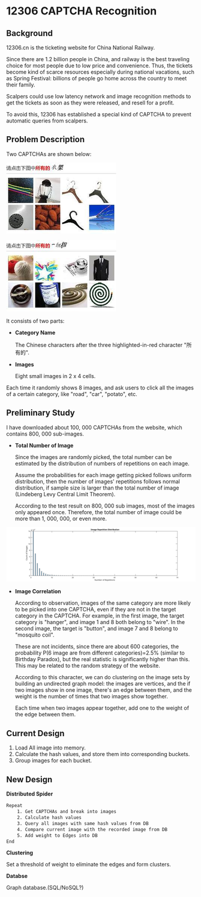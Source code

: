 12306 CAPTCHA Recognition
==============


Background
----------
12306.cn is the ticketing website for China National Railway. 

Since there are 1.2 billion people in China, and railway is the best traveling choice for most people due to low price and convenience. Thus, the tickets become kind of scarce resources especially during national vacations, such as Spring Festival: billions of people go home across the country to meet their family.

Scalpers could use low latency network and image recognition methods to get the tickets as soon as they were released, and resell for a profit.

To avoid this, 12306 has established a special kind of CAPTCHA to prevent automatic queries from scalpers.

Problem Description
--------------

Two CAPTCHAs are shown below:

![](534.jpg) 

![](537.jpg)

It consists of two parts:

- __Category Name__
    
    The Chinese characters after the three highlighted-in-red character "所有的".
    
- __Images__

    Eight small images in 2 x 4 cells.

Each time it randomly shows 8 images, and ask users to click all the images of a certain category, like "road", "car", "potato", etc.  

Preliminary Study
---------

I have downloaded about 100, 000 CAPTCHAs from the website, which contains 800, 000 sub-images.

- __Total Number of Image__

    Since the images are randomly picked, the total number can be estimated by the distribution of numbers of repetitions on each image.
    
    Assume the probabilities for each image getting picked follows uniform distribution, then the number of images' repetitions follows normal distribution, if sample size is larger than the total number of image (Lindeberg Levy Central Limit Theorem).

    According to the test result on 800, 000 sub images, most of the images only appeared once. Therefore, the total number of image could be more than 1, 000, 000, or even more.

![](distribution.svg)


    
- __Image Correlation__

    According to observation, images of the same category are more likely to be picked into one CAPTCHA, even if they are not in the target category in the CAPTCHA. For example, in the first image, the target category is "hanger", and image 1 and 8 both belong to "wire". In the second image, the target is "button", and image 7 and 8 belong to "mosquito coil".
    
    These are not incidents, since there are about 600 categories, the probability P(6 image are from different categories)=2.5% (similar to Birthday Paradox), but the real statistic is significantly higher than this. This may be related to the random strategy of the website. 
    
    According to this character, we can do clustering on the image sets by building an undirected graph model: the images are vertices, and the if two images show in one image, there's an edge between them, and the weight is the number of times that two images show together. 
    
    Each time when two images appear together, add one to the weight of the edge between them.


Current Design
-----------

1. Load All image into memory.
2. Calculate the hash values, and store them into corresponding buckets.
3. Group images for each bucket.

New Design
-------
__Distributed Spider__

    Repeat
        1. Get CAPTCHAs and break into images
        2. Calculate hash values
        3. Query all images with same hash values from DB
        4. Compare current image with the recorded image from DB
        5. Add weight to Edges into DB
    End
    
__Clustering__

Set a threshold of weight to eliminate the edges and form clusters.

__Databse__

Graph database.(SQL/NoSQL?)


